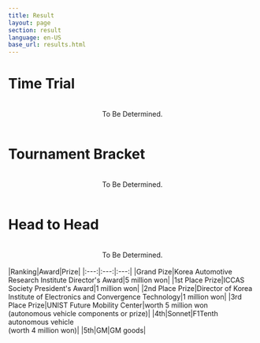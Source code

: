 ```yaml
---
title: Result
layout: page
section: result
language: en-US
base_url: results.html
---
```


# Time Trial

<br>
<center>
<!-- <img src="../images/result_tt.png"  style="width: 80%" alt="Time Trial" /> -->
To Be Determined.
</center>
<br>

# Tournament Bracket

<br>
<center>
<!-- <img src="../images/result_bracket.png"  style="width: 80%" alt="Tournament Bracket" /> -->
To Be Determined.
</center>
<br>

# Head to Head

<br>
<center>
<!-- <img src="../images/result_hth.png"  alt="Head to Head" /> -->
To Be Determined.
</center>
<br>
|Ranking|Award|Prize|
|:---:|:---:|:---:|
|Grand Pize|Korea Automotive Research Institute Director's Award|5 million won|
|1st Place Prize|ICCAS Society President's Award|1 million won|
|2nd Place Prize|Director of Korea Institute of Electronics and Convergence Technology|1 million won|
|3rd Place Prize|UNIST Future Mobility Center|worth 5 million won <br>(autonomous vehicle components or prize)|
|4th|Sonnet|F1Tenth autonomous vehicle<br>(worth 4 million won)|
|5th|GM|GM goods|